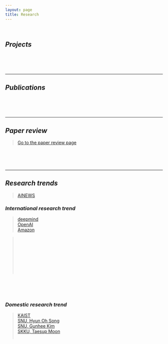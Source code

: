 ```yaml
---
layout: page
title: Research
---
```


<br>

## _Projects_

<br><br><br>

---

## _Publications_

<br><br><br>

---

## _Paper review_

> [Go to the paper review page](https://userdyk-github.github.io/research/PAPER-REVIEW.html)

<br><br><br>

---

## _Research trends_

> <a href='https://artificialintelligence-news.com/'>AINEWS</a><br>

### _International research trend_
> <a href='https://deepmind.com'>deepmind</a><br>
> <a href='https://openai.com/'>OpenAI</a><br>
> <a href='https://www.aboutamazon.com/research'>Amazon</a><br>

> <a href=''></a><br>
> <a href=''></a><br>
> <a href=''></a><br>
> <a href=''></a><br>
> <a href=''></a><br>
> <a href=''></a><br>
> <a href=''></a><br>


<br><br><br>


### _Domestic research trend_
> <a href='https://kis.kaist.ac.kr/index.php?mid=KIAI_O'>KAIST</a><br>
> <a href='http://mllab.snu.ac.kr/'>SNU, Hyun Oh Song</a><br>
> <a href='http://vision.snu.ac.kr/'>SNU, Gunhee Kim</a><br>
> <a href='https://mindlab-skku.github.io/'>SKKU, Taesup Moon</a><br>
> <a href=''></a><br>
